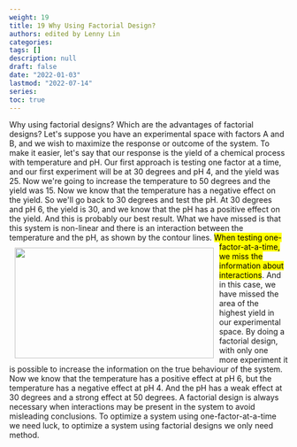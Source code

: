 ```yaml
---
weight: 19
title: 19 Why Using Factorial Design?
authors: edited by Lenny Lin
categories: 
tags: []
description: null
draft: false
date: "2022-01-03"
lastmod: "2022-07-14"
series: 
toc: true
---
```





<!--more-->

Why using factorial designs? Which are the advantages of factorial designs? Let's suppose you have an experimental space with factors A and B, and we wish to maximize the response or outcome of the system. To make it easier, let's say that our response is the yield of a chemical process with temperature and pH. Our first approach is testing one factor at a time, and our first experiment will be at 30 degrees and pH 4, and the yield was 25. Now we're going to increase the temperature to 50 degrees and the yield was 15. Now we know that the temperature has a negative effect on the yield. So we'll go back to 30 degrees and test the pH. At 30 degrees and pH 6, the yield is 30, and we know that the pH has a positive effect on the yield. And this is probably our best result. What we have missed is that this system is non-linear and there is an interaction between the temperature and the pH, as shown by the contour lines. 
<img width ="360" height= "200" src = "/docs/images/Screenshot 2022-07-14 211650.png" style ="float: left" HSPACE="10" VSPACE="10"/>
<mark class = "lemon">When testing one-factor-at-a-time, we miss the information about interactions</mark>. And in this case, we have missed the area of the highest yield in our experimental space. By doing a factorial design, with only one more experiment it is possible to increase the information on the true behaviour of the system. Now we know that the temperature has a positive effect at pH 6, but the temperature has a negative effect at pH 4. And the pH has a weak effect at 30 degrees and a strong effect at 50 degrees. A factorial design is always necessary when interactions may be present in the system to avoid misleading conclusions. To optimize a system using one-factor-at-a-time we need luck, to optimize a system using factorial designs we only need method. 
